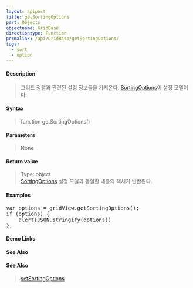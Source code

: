 ```yaml
---
layout: apipost
title: getSortingOptions
part: Objects
objectname: GridBase
directiontype: Function
permalink: /api/GridBase/getSortingOptions/
tags:
  - sort
  - option
---
```



#### Description

> 그리드 정렬과 관련된 설정 정보들을 가져온다. [SortingOptions](/api/types/SortingOptions/)이 설정 모델이다.

#### Syntax

> function getSortingOptions()

#### Parameters

> None

#### Return value

> Type: object  
> [SortingOptions](/api/types/SortingOptions/) 설정 모델과 동일한 내용의 객체가 반환된다.

#### Examples 

<pre class="prettyprint">
var options = gridView.getSortingOptions();
if (options) {
	alert(JSON.stringify(options))
};
</pre>

#### Demo Links
#### See Also

#### See Also
> [setSortingOptions](/api/GridBase/setSortingOptions)